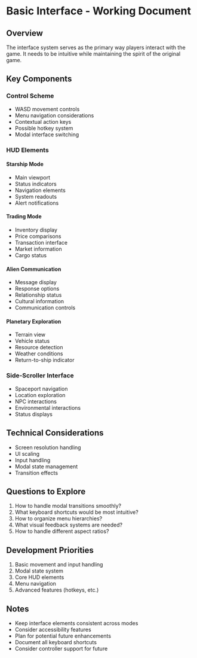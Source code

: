 # Basic Interface - Working Document

## Overview
The interface system serves as the primary way players interact with the game. It needs to be intuitive while maintaining the spirit of the original game.

## Key Components

### Control Scheme
- WASD movement controls
- Menu navigation considerations
- Contextual action keys
- Possible hotkey system
- Modal interface switching

### HUD Elements
#### Starship Mode
- Main viewport
- Status indicators
- Navigation elements
- System readouts
- Alert notifications

#### Trading Mode
- Inventory display
- Price comparisons
- Transaction interface
- Market information
- Cargo status

#### Alien Communication
- Message display
- Response options
- Relationship status
- Cultural information
- Communication controls

#### Planetary Exploration
- Terrain view
- Vehicle status
- Resource detection
- Weather conditions
- Return-to-ship indicator

### Side-Scroller Interface
- Spaceport navigation
- Location exploration
- NPC interactions
- Environmental interactions
- Status displays

## Technical Considerations
- Screen resolution handling
- UI scaling
- Input handling
- Modal state management
- Transition effects

## Questions to Explore
1. How to handle modal transitions smoothly?
2. What keyboard shortcuts would be most intuitive?
3. How to organize menu hierarchies?
4. What visual feedback systems are needed?
5. How to handle different aspect ratios?

## Development Priorities
1. Basic movement and input handling
2. Modal state system
3. Core HUD elements
4. Menu navigation
5. Advanced features (hotkeys, etc.)

## Notes
- Keep interface elements consistent across modes
- Consider accessibility features
- Plan for potential future enhancements
- Document all keyboard shortcuts
- Consider controller support for future
